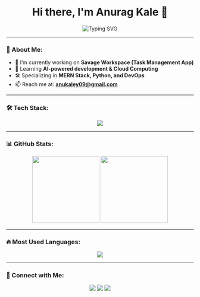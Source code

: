 <h1 align="center">Hi there, I'm Anurag Kale 👋</h1>

<p align="center">
  <img src="https://readme-typing-svg.herokuapp.com?font=Fira+Code&weight=600&size=22&pause=1000&color=4A90E2&center=true&width=435&lines=🚀+Full+Stack+Developer;💻+Tech+Enthusiast;🎯+Problem+Solver" alt="Typing SVG" />
</p>

---

### 🌟 About Me:
- 🔭 I’m currently working on **Savage Workspace (Task Management App)**  
- 🌱 Learning **AI-powered development & Cloud Computing**  
- 🛠 Specializing in **MERN Stack, Python, and DevOps**  
- 📫 Reach me at: **anukaley09@gmail.com**  

---

### 🛠 Tech Stack:
<p align="center">
  <img src="https://skillicons.dev/icons?i=html,css,js,react,nodejs,mongodb,python,java,aws,git,docker" />
</p>

---

### 📊 GitHub Stats:
<div align="center">
  <img height="180em" src="https://github-readme-streak-stats.herokuapp.com/?user=AnuragKale01&theme=radical" />
  <img height="180em" src="https://github-readme-stats.vercel.app/api?username=AnuragKale01&show_icons=true&theme=radical" />
</div>

---

### 🔥 Most Used Languages:
<p align="center">
  <img src="https://github-readme-stats.vercel.app/api/top-langs/?username=AnuragKale01&layout=compact&theme=radical" />
</p>

---

### 🚀 Connect with Me:
<p align="center">
  <a href="https://linkedin.com/in/your-profile" target="_blank"><img src="https://img.shields.io/badge/-LinkedIn-blue?style=for-the-badge&logo=linkedin" /></a>
  <a href="https://twitter.com/your-profile" target="_blank"><img src="https://img.shields.io/badge/-Twitter-blue?style=for-the-badge&logo=twitter" /></a>
  <a href="https://yourportfolio.com" target="_blank"><img src="https://img.shields.io/badge/-Portfolio-green?style=for-the-badge&logo=website" /></a>
</p>
